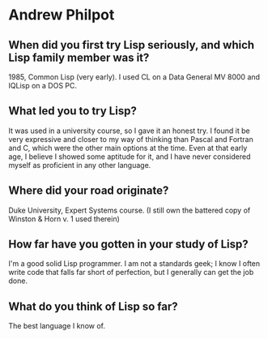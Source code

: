 # Andrew Philpot

## When did you first try Lisp seriously, and which Lisp family member was it?

1985, Common Lisp (very early).  I used CL on a Data General MV 8000
and IQLisp on a DOS PC.

## What led you to try Lisp?

It was used in a university course, so I gave it an honest try.  I
found it be very expressive and closer to my way of thinking than
Pascal and Fortran and C, which were the other main options at the
time.  Even at that early age, I believe I showed some aptitude for
it, and I have never considered myself as proficient in any other
language.

## Where did your road originate?

Duke University, Expert Systems course.  (I still own the battered
copy of Winston & Horn v. 1 used therein)

## How far have you gotten in your study of Lisp?

I'm a good solid Lisp programmer.  I am not a standards geek; I know I
often write code that falls far short of perfection, but I generally
can get the job done.

## What do you think of Lisp so far?

The best language I know of.
